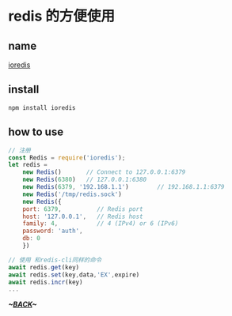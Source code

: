# redis 的方便使用

## name 

[ioredis](https://github.com/luin/ioredis)

## install

```
npm install ioredis
```

## how to use

```js
// 注册
const Redis = require('ioredis');
let redis =
    new Redis()       // Connect to 127.0.0.1:6379
    new Redis(6380)   // 127.0.0.1:6380
    new Redis(6379, '192.168.1.1')        // 192.168.1.1:6379
    new Redis('/tmp/redis.sock')
    new Redis({
    port: 6379,          // Redis port
    host: '127.0.0.1',   // Redis host
    family: 4,           // 4 (IPv4) or 6 (IPv6)
    password: 'auth',
    db: 0
    })

// 使用 和redis-cli同样的命令
await redis.get(key)
await redis.set(key,data,'EX',expire)
await redis.incr(key)
...


```

***~[BACK](ReadMe.md)~***
